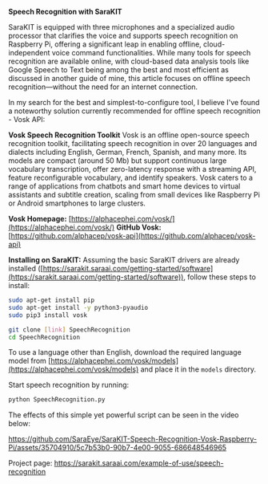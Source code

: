 **Speech Recognition with SaraKIT**

SaraKIT is equipped with three microphones and a specialized audio processor that clarifies the voice and supports speech recognition on Raspberry Pi, offering a significant leap in enabling offline, cloud-independent voice command functionalities. While many tools for speech recognition are available online, with cloud-based data analysis tools like Google Speech to Text being among the best and most efficient as discussed in another guide of mine, this article focuses on offline speech recognition—without the need for an internet connection.

In my search for the best and simplest-to-configure tool, I believe I've found a noteworthy solution currently recommended for offline speech recognition - Vosk API:

**Vosk Speech Recognition Toolkit**
Vosk is an offline open-source speech recognition toolkit, facilitating speech recognition in over 20 languages and dialects including English, German, French, Spanish, and many more. Its models are compact (around 50 Mb) but support continuous large vocabulary transcription, offer zero-latency response with a streaming API, feature reconfigurable vocabulary, and identify speakers. Vosk caters to a range of applications from chatbots and smart home devices to virtual assistants and subtitle creation, scaling from small devices like Raspberry Pi or Android smartphones to large clusters.

**Vosk Homepage:** [https://alphacephei.com/vosk/](https://alphacephei.com/vosk/)
**GitHub Vosk:** [https://github.com/alphacep/vosk-api](https://github.com/alphacep/vosk-api)

**Installing on SaraKIT:**
Assuming the basic SaraKIT drivers are already installed ([https://sarakit.saraai.com/getting-started/software](https://sarakit.saraai.com/getting-started/software)), follow these steps to install:

```bash
sudo apt-get install pip
sudo apt-get install -y python3-pyaudio
sudo pip3 install vosk

git clone [link] SpeechRecognition
cd SpeechRecognition
```

To use a language other than English, download the required language model from [https://alphacephei.com/vosk/models](https://alphacephei.com/vosk/models) and place it in the `models` directory.

Start speech recognition by running:

```bash
python SpeechRecognition.py
```

The effects of this simple yet powerful script can be seen in the video below:

https://github.com/SaraEye/SaraKIT-Speech-Recognition-Vosk-Raspberry-Pi/assets/35704910/5c7b53b0-90b7-4e00-9055-686648546965

Project page: https://sarakit.saraai.com/example-of-use/speech-recognition

